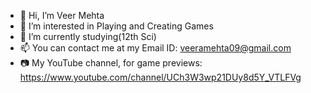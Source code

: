 - 👋 Hi, I’m Veer Mehta
- 👀 I’m interested in Playing and Creating Games
- 🌱 I’m currently studying(12th Sci)
- 📫 You can contact me at my Email ID: veeramehta09@gmail.com
- 📷 My YouTube channel, for game previews: https://www.youtube.com/channel/UCh3W3wp21DUy8d5Y_VTLFVg

<!---
veer555/veer555 is a ✨ special ✨ repository because its `README.txt` (this file) appears on your GitHub profile.
You can click the Preview link to take a look at your changes.
--->
